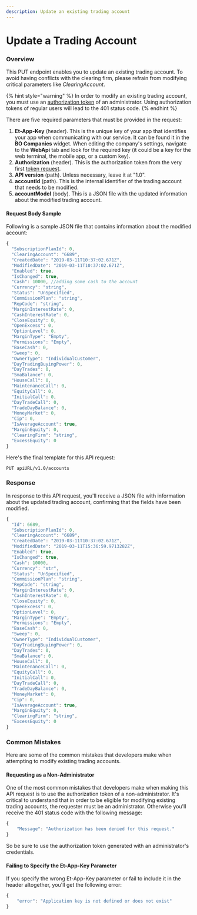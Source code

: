 ```yaml
---
description: Update an existing trading account
---
```


# Update a Trading Account

### Overview

This PUT endpoint enables you to update an existing trading account. To avoid having conflicts with the clearing firm, please refrain from modifying critical parameters like _ClearingAccount_.

{% hint style="warning" %}
In order to modify an existing trading account, you must use an [authorization token]() of an administrator. Using authorization tokens of regular users will lead to the 401 status code.
{% endhint %}

There are five required parameters that must be provided in the request:

1. **Et-App-Key** \(header\). This is the unique key of your app that identifies your app when communicating with our service. It can be found it in the **BO Companies** widget. When editing the company's settings, navigate to the **WebApi** tab and look for the required key \(it could be a key for the web terminal, the mobile app, or a custom key\).
2. **Authorization** \(header\). This is the authorization token from the very first [token request]().
3. **API version** \(path\). Unless necessary, leave it at "1.0".
4. **accountId** \(path\). This is the internal identifier of the trading account that needs to be modified.
5. **accountModel** \(body\). This is a JSON file with the updated information about the modified trading account.

#### Request Body Sample

Following is a sample JSON file that contains information about the modified account:

```javascript
{
  "SubscriptionPlanId": 0,
  "ClearingAccount": "6689",
  "CreatedDate": "2019-03-11T10:37:02.671Z",
  "ModifiedDate": "2019-03-11T10:37:02.671Z",
  "Enabled": true,
  "IsChanged": true,
  "Cash": 10000, //adding some cash to the account
  "Currency": "string",
  "Status": "UnSpecified",
  "CommissionPlan": "string",
  "RepCode": "string",
  "MarginInterestRate": 0,
  "CashInterestRate": 0,
  "CloseEquity": 0,
  "OpenExcess": 0,
  "OptionLevel": 0,
  "MarginType": "Empty",
  "Permissions": "Empty",
  "BaseCash": 0,
  "Sweep": 0,
  "OwnerType": "IndividualCustomer",
  "DayTradingBuyingPower": 0,
  "DayTrades": 0,
  "SmaBalance": 0,
  "HouseCall": 0,
  "MaintenanceCall": 0,
  "EquityCall": 0,
  "InitialCall": 0,
  "DayTradeCall": 0,
  "TradeDayBalance": 0,
  "MoneyMarket": 0,
  "Cip": 0,
  "IsAverageAccount": true,
  "MarginEquity": 0,
  "ClearingFirm": "string",
  "ExcessEquity": 0
}
```

Here's the final template for this API request:

```text
PUT apiURL/v1.0/accounts
```

### Response

In response to this API request, you'll receive a JSON file with information about the updated trading account, confirming that the fields have been modified.

```javascript
{
  "Id": 6689,
  "SubscriptionPlanId": 0,
  "ClearingAccount": "6689",
  "CreatedDate": "2019-03-11T10:37:02.671Z",
  "ModifiedDate": "2019-03-11T15:36:59.9713282Z",
  "Enabled": true,
  "IsChanged": true,
  "Cash": 10000,
  "Currency": "str",
  "Status": "UnSpecified",
  "CommissionPlan": "string",
  "RepCode": "string",
  "MarginInterestRate": 0,
  "CashInterestRate": 0,
  "CloseEquity": 0,
  "OpenExcess": 0,
  "OptionLevel": 0,
  "MarginType": "Empty",
  "Permissions": "Empty",
  "BaseCash": 0,
  "Sweep": 0,
  "OwnerType": "IndividualCustomer",
  "DayTradingBuyingPower": 0,
  "DayTrades": 0,
  "SmaBalance": 0,
  "HouseCall": 0,
  "MaintenanceCall": 0,
  "EquityCall": 0,
  "InitialCall": 0,
  "DayTradeCall": 0,
  "TradeDayBalance": 0,
  "MoneyMarket": 0,
  "Cip": 0,
  "IsAverageAccount": true,
  "MarginEquity": 0,
  "ClearingFirm": "string",
  "ExcessEquity": 0
}
```

### Common Mistakes

Here are some of the common mistakes that developers make when attempting to modify existing trading accounts.

#### Requesting as a Non-Administrator

One of the most common mistakes that developers make when making this API request is to use the authorization token of a non-administrator. It's critical to understand that in order to be eligible for modifying existing trading accounts, the requester must be an administrator. Otherwise you'll receive the 401 status code with the following message:

```javascript
{
    "Message": "Authorization has been denied for this request."
}
```

So be sure to use the authorization token generated with an administrator's credentials.

#### Failing to Specify the Et-App-Key Parameter

If you specify the wrong Et-App-Key parameter or fail to include it in the header altogether, you'll get the following error:

```javascript
{
    "error": "Application key is not defined or does not exist"
}
```



